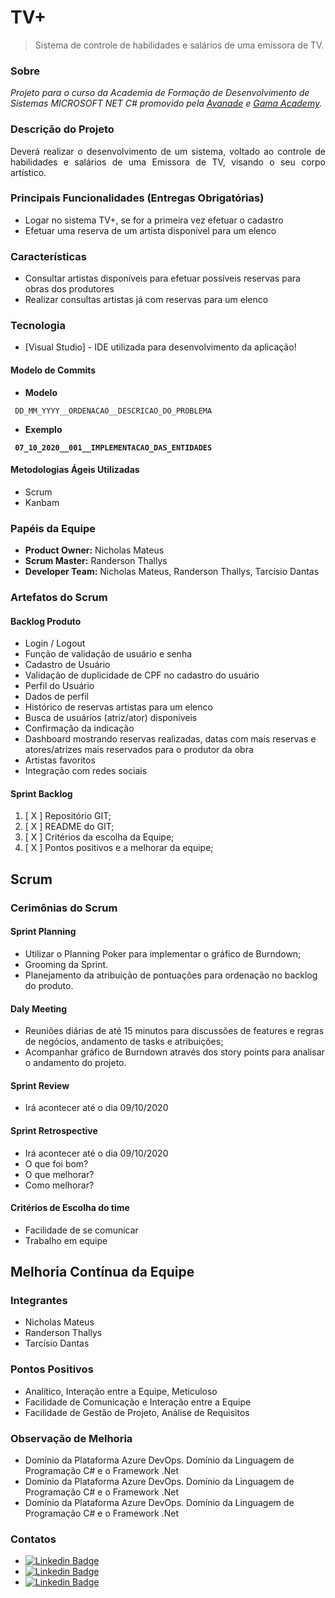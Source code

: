 # TV+
> Sistema de controle de habilidades e salários de uma emissora de TV.

### Sobre

<p align="jutify"><em>Projeto para o curso da Academia de Formação de Desenvolvimento de Sistemas MICROSOFT NET C# promovido pela <a href="https://www.avanade.com/pt-br" target="_blank" alt="Site Avanade">Avanade</a> e <a href="https://gama.academy/" target="_blank" alt="Site Avanade">Gama Academy</a>.</em></p>    
    
### Descrição do Projeto
  
<p align="justify">Deverá realizar o desenvolvimento de um sistema, voltado ao controle de habilidades e salários de uma Emissora de TV, visando o seu corpo artístico.</p>

### Principais Funcionalidades (Entregas Obrigatórias)

- Logar no sistema TV+, se for a primeira vez efetuar o cadastro
- Efetuar uma reserva de um artista disponível para um elenco

### Características

- Consultar artistas disponíveis para efetuar possíveis reservas para obras dos produtores
- Realizar consultas artistas já com reservas para um elenco

### Tecnologia

* [Visual Studio] - IDE utilizada para desenvolvimento da aplicação!
<!-- * [IdHTTP] - Componente utilizado para efetuar o GET do arquivo a ser baixado -->
<!-- * [idAntiFreeze] - Não permite o congelamento da tela -->
<!-- * [SaveDialog] - Permite a escolha do caminho a ser salvo o arquivo -->
<!-- * [idSSLIOHandlerSocketOpenSSL] - Utilizado na escolha da(s) versão(ões) do SSL -->
<!-- * [FDConnectio] - Utilizado para conectar com o banco de dados "SQLite" -->
<!-- * [FDQuery] - Utilizado para realização das consultas e inserções na tabela de log -->

#### Modelo de Commits
  
- **Modelo**

<code> DD_MM_YYYY__ORDENACAO__DESCRICAO_DO_PROBLEMA </code>

- **Exemplo**

**<code> 07_10_2020__001__IMPLEMENTACAO_DAS_ENTIDADES </code>** 
    
#### Metodologias Ágeis Utilizadas
  
- Scrum
- Kanbam

### Papéis da Equipe

- **__Product Owner:__** Nicholas Mateus
- **__Scrum Master:__** Randerson Thallys
- **__Developer Team:__** Nicholas Mateus, Randerson Thallys, Tarcísio Dantas

### Artefatos do Scrum

#### Backlog Produto

- Login / Logout
- Função de validação de usuário e senha
- Cadastro de Usuário
- Validação de duplicidade de CPF no cadastro do usuário
- Perfil do Usuário
- Dados de perfil
- Histórico de reservas artistas para um elenco
- Busca de usuários (atriz/ator) disponíveis
- Confirmação da indicação
- Dashboard mostrando reservas realizadas, datas com mais reservas e atores/atrizes mais reservados para o produtor da obra
- Artistas favoritos
- Integração com redes sociais
  
#### Sprint Backlog

1. [ X ] Repositório GIT;
2. [ X ] README do GIT;
3. [ X ] Critérios da escolha da Equipe;
4. [ X ] Pontos positivos e a melhorar da equipe;

## Scrum

### Cerimônias do Scrum

#### Sprint Planning
  
- Utilizar o Planning Poker para implementar o gráfico de Burndown;
- Grooming da Sprint.
- Planejamento da atribuição de pontuações para ordenação no backlog do produto. 

#### Daly Meeting
    
- Reuniões diárias de até 15 minutos para discussões de features e regras de negócios, andamento de tasks e atribuições;
- Acompanhar gráfico de Burndown através dos story points para analisar o andamento do projeto.

#### Sprint Review
    
- Irá acontecer até o dia 09/10/2020

#### Sprint Retrospective

- Irá acontecer até o dia 09/10/2020
- O que foi bom?
- O que melhorar?
- Como melhorar?

#### Critérios de Escolha do time
  
- Facilidade de se comunicar  
- Trabalho em equipe
  
## Melhoria Contínua da Equipe

### Integrantes

- Nicholas Mateus
- Randerson Thallys
- Tarcísio Dantas
    
### Pontos Positivos

- Analítico, Interação entre a Equipe, Meticuloso
- Facilidade de Comunicação e Interação entre a Equipe
- Facilidade de Gestão de Projeto, Análise de Requisitos
    
### Observação de Melhoria

- Domínio da Plataforma Azure DevOps. Domínio da Linguagem de Programação C# e o Framework .Net
- Domínio da Plataforma Azure DevOps. Domínio da Linguagem de Programação C# e o Framework .Net
- Domínio da Plataforma Azure DevOps. Domínio da Linguagem de Programação C# e o Framework .Net
    
### Contatos

- [![Linkedin Badge](https://img.shields.io/badge/-Nicholas_Mateus-blue?style=flat-square&logo=Linkedin&logoColor=white&link=https://www.linkedin.com/in/nicholas-mateus-veloso/)](https://www.linkedin.com/in/nicholas-mateus-veloso/)
- [![Linkedin Badge](https://img.shields.io/badge/-Randerson_Thallys-blue?style=flat-square&logo=Linkedin&logoColor=white&link=https://www.linkedin.com/in/randersonthallys/)](https://www.linkedin.com/in/randersonthallys/)
- [![Linkedin Badge](https://img.shields.io/badge/-Tarcísio_Dantas-blue?style=flat-square&logo=Linkedin&logoColor=white&link=https://www.linkedin.com/in/tarcisio-dantas-251034121/)](https://www.linkedin.com/in/tarcisio-dantas-251034121/)
